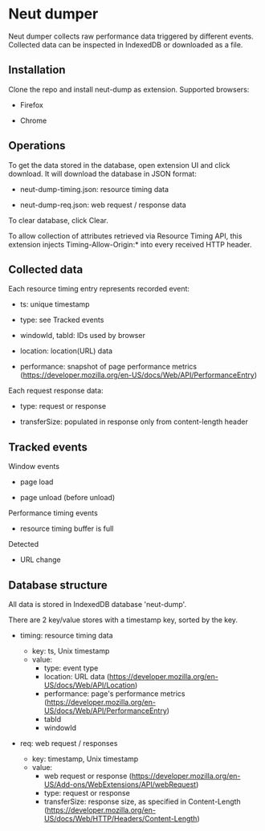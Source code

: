 # Neut dumper

Neut dumper collects raw performance data triggered by different events. Collected
data can be inspected in IndexedDB or downloaded as a file.


## Installation

Clone the repo and install neut-dump as extension. Supported browsers:

* Firefox

* Chrome


## Operations

To get the data stored in the database, open extension UI and click download.
It will download the database in JSON format:

* neut-dump-timing.json: resource timing data

* neut-dump-req.json: web request / response data

To clear database, click Clear.

To allow collection of attributes retrieved via Resource Timing API,
this extension injects Timing-Allow-Origin:* into every received HTTP header.

## Collected data

Each resource timing entry represents recorded event:

* ts: unique timestamp

* type: see Tracked events

* windowId, tabId: IDs used by browser

* location: location(URL) data

* performance: snapshot of page performance metrics (https://developer.mozilla.org/en-US/docs/Web/API/PerformanceEntry)

Each request response data:

* type: request or response

* transferSize: populated in response only from content-length header


## Tracked events

Window events

* page load

* page unload (before unload)

Performance timing events

* resource timing buffer is full

Detected

* URL change


## Database structure

All data is stored in IndexedDB database 'neut-dump'.

There are 2 key/value stores with a timestamp key, sorted by the key.

* timing: resource timing data
  * key: ts, Unix timestamp
  * value:
    + type: event type
    + location: URL data (https://developer.mozilla.org/en-US/docs/Web/API/Location)
    + performance: page's performance metrics (https://developer.mozilla.org/en-US/docs/Web/API/PerformanceEntry)
    + tabId
    + windowId


* req: web request / responses
  * key: timestamp, Unix timestamp
  * value:
    + web request or response (https://developer.mozilla.org/en-US/Add-ons/WebExtensions/API/webRequest)
    + type: request or response
    + transferSize: response size, as specified in Content-Length (https://developer.mozilla.org/en-US/docs/Web/HTTP/Headers/Content-Length)
